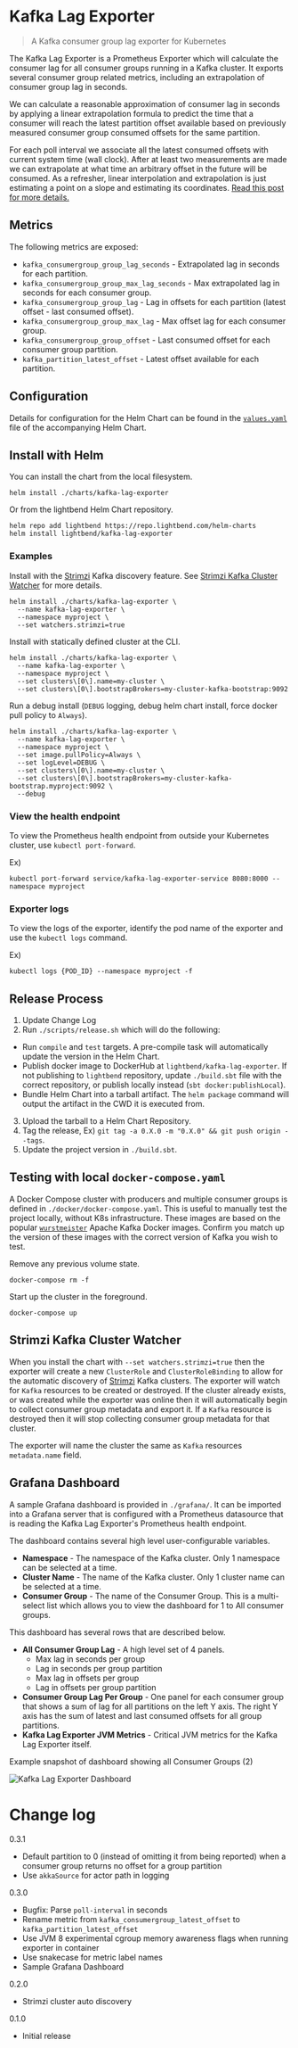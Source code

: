 # Kafka Lag Exporter

> A Kafka consumer group lag exporter for Kubernetes

The Kafka Lag Exporter is a Prometheus Exporter which will calculate the consumer lag for all consumer groups running
in a Kafka cluster.  It exports several consumer group related metrics, including an extrapolation of consumer group
lag in seconds.  

We can calculate a reasonable approximation of consumer lag in seconds by applying a linear extrapolation formula to
predict the time that a consumer will reach the latest partition offset available based on previously measured 
consumer group consumed offsets for the same partition.  

For each poll interval we associate all the latest consumed offsets with current system time (wall clock).  After at 
least two measurements are made we can extrapolate at what time an arbitrary offset in the future will be consumed.  As 
a refresher, linear interpolation and extrapolation is just estimating a point on a slope and estimating its 
coordinates. [Read this post for more details.](https://math.tutorvista.com/calculus/extrapolation.html)

## Metrics

The following metrics are exposed:

* `kafka_consumergroup_group_lag_seconds` - Extrapolated lag in seconds for each partition.
* `kafka_consumergroup_group_max_lag_seconds` - Max extrapolated lag in seconds for each consumer group.
* `kafka_consumergroup_group_lag` - Lag in offsets for each partition (latest offset - last consumed offset).
* `kafka_consumergroup_group_max_lag` - Max offset lag for each consumer group.
* `kafka_consumergroup_group_offset` - Last consumed offset for each consumer group partition.
* `kafka_partition_latest_offset` - Latest offset available for each partition.

## Configuration

Details for configuration for the Helm Chart can be found in the [`values.yaml`](./charts/kafka-lag-exporter/values.yaml)
file of the accompanying Helm Chart.

## Install with Helm

You can install the chart from the local filesystem.

```
helm install ./charts/kafka-lag-exporter
```
Or from the lightbend Helm Chart repository.

```
helm repo add lightbend https://repo.lightbend.com/helm-charts
helm install lightbend/kafka-lag-exporter
```

### Examples

Install with the [Strimzi](https://strimzi.io/) Kafka discovery feature. 
See [Strimzi Kafka Cluster Watcher](#strimzi-kafka-cluster-watcher) for more details.

```
helm install ./charts/kafka-lag-exporter \
  --name kafka-lag-exporter \
  --namespace myproject \
  --set watchers.strimzi=true
```

Install with statically defined cluster at the CLI.

```
helm install ./charts/kafka-lag-exporter \
  --name kafka-lag-exporter \
  --namespace myproject \
  --set clusters\[0\].name=my-cluster \
  --set clusters\[0\].bootstrapBrokers=my-cluster-kafka-bootstrap:9092
```

Run a debug install (`DEBUG` logging, debug helm chart install, force docker pull policy to `Always`).

```
helm install ./charts/kafka-lag-exporter \
  --name kafka-lag-exporter \
  --namespace myproject \
  --set image.pullPolicy=Always \
  --set logLevel=DEBUG \
  --set clusters\[0\].name=my-cluster \
  --set clusters\[0\].bootstrapBrokers=my-cluster-kafka-bootstrap.myproject:9092 \
  --debug
```

### View the health endpoint

To view the Prometheus health endpoint from outside your Kubernetes cluster, use `kubectl port-forward`.

Ex)

```
kubectl port-forward service/kafka-lag-exporter-service 8080:8000 --namespace myproject
```

### Exporter logs

To view the logs of the exporter, identify the pod name of the exporter and use the `kubectl logs` command.

Ex)

```
kubectl logs {POD_ID} --namespace myproject -f
```

## Release Process

1. Update Change Log
2. Run `./scripts/release.sh` which will do the following:
  * Run `compile` and `test` targets.  A pre-compile task will automatically update the version in the Helm Chart.
  * Publish docker image to DockerHub at `lightbend/kafka-lag-exporter`.  If not publishing to `lightbend` repository, 
     update `./build.sbt` file with the correct repository, or publish locally instead (`sbt docker:publishLocal`).
  * Bundle Helm Chart into a tarball artifact.  The `helm package` command will output the artifact in the CWD it is 
     executed from.
3. Upload the tarball to a Helm Chart Repository.
4. Tag the release, Ex) `git tag -a 0.X.0 -m "0.X.0" && git push origin --tags`.
5. Update the project version in `./build.sbt`.

## Testing with local `docker-compose.yaml`

A Docker Compose cluster with producers and multiple consumer groups is defined in `./docker/docker-compose.yaml`.  This
is useful to manually test the project locally, without K8s infrastructure.  These images are based on the popular
[`wurstmeister`](https://hub.docker.com/r/wurstmeister/kafka/) Apache Kafka Docker images.  Confirm you match up the 
version of these images with the correct version of Kafka you wish to test.

Remove any previous volume state.

```
docker-compose rm -f
```

Start up the cluster in the foreground.

```
docker-compose up
```

## Strimzi Kafka Cluster Watcher

When you install the chart with `--set watchers.strimzi=true` then the exporter will create a new `ClusterRole` and
`ClusterRoleBinding` to allow for the automatic discovery of [Strimzi](https://strimzi.io/) Kafka clusters.  The exporter will watch for 
`Kafka` resources to be created or destroyed.  If the cluster already exists, or was created while the exporter was 
online then it will automatically begin to collect consumer group metadata and export it.  If a `Kafka` resource is 
destroyed then it will stop collecting consumer group metadata for that cluster.

The exporter will name the cluster the same as `Kafka` resources `metadata.name` field. 

## Grafana Dashboard

A sample Grafana dashboard is provided in `./grafana/`.  It can be imported into a Grafana server that is configured
with a Prometheus datasource that is reading the Kafka Lag Exporter's Prometheus health endpoint.

The dashboard contains several high level user-configurable variables.

* **Namespace** - The namespace of the Kafka cluster.  Only 1 namespace can be selected at a time.
* **Cluster Name** - The name of the Kafka cluster.  Only 1 cluster name can be selected at a time.
* **Consumer Group** - The name of the Consumer Group.  This is a multi-select list which allows you to view the dashboard
for 1 to All consumer groups.

This dashboard has several rows that are described below.

* **All Consumer Group Lag** - A high level set of 4 panels.
  * Max lag in seconds per group
  * Lag in seconds per group partition
  * Max lag in offsets per group
  * Lag in offsets per group partition
* **Consumer Group Lag Per Group** - One panel for each consumer group that shows a sum of lag for all partitions on the 
left Y axis.  The right Y axis has the sum of latest and last consumed offsets for all group partitions.
* **Kafka Lag Exporter JVM Metrics** - Critical JVM metrics for the Kafka Lag Exporter itself.

Example snapshot of dashboard showing all Consumer Groups (2)

![Kafka Lag Exporter Dashboard](./grafana/example_dashboard_snapshot.png)

# Change log

0.3.1

* Default partition to 0 (instead of omitting it from being reported) when a consumer group returns no offset for a 
group partition
* Use `akkaSource` for actor path in logging

0.3.0

* Bugfix: Parse `poll-interval` in seconds
* Rename metric from `kafka_consumergroup_latest_offset` to `kafka_partition_latest_offset`
* Use JVM 8 experimental cgroup memory awareness flags when running exporter in container
* Use snakecase for metric label names
* Sample Grafana Dashboard

0.2.0

* Strimzi cluster auto discovery

0.1.0

* Initial release


